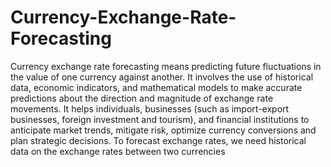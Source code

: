 # Currency-Exchange-Rate-Forecasting

Currency exchange rate forecasting means predicting future fluctuations in the value of one currency against another. It involves the use of historical data, economic indicators, and mathematical models to make accurate predictions about the direction and magnitude of exchange rate movements. It helps individuals, businesses (such as import-export businesses, foreign investment and tourism), and financial institutions to anticipate market trends, mitigate risk, optimize currency conversions and plan strategic decisions. To forecast exchange rates, we need historical data on the exchange rates between two currencies
